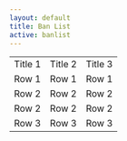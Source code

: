 ```yaml
---
layout: default
title: Ban List
active: banlist
---
```


<section id="primary" class="span8">
  <div id="content" role="main">
    <article class="post">
      <div class="entry-content clearfix">
<div class="Banlist" ><center>
                <table >
                    <tr>
                        <td>
                            Title 1
                        </td>
                        <td >
                            Title 2
                        </td>
                        <td>
                            Title 3
                        </td>
                    </tr>
                    <tr>
                        <td >
                            Row 1
                        </td>
                        <td>
                            Row 1
                        </td>
                        <td>
                            Row 1
                        </td>
                    </tr>
                    <tr>
                        <td >
                            Row 2
                        </td>
                        <td>
                            Row 2
                        </td>
                        <td>
                            Row 2
                        </td>
                    </tr>
                    <tr>
                        <td >
                            Row 2
                        </td>
                        <td>
                            Row 2
                        </td>
                        <td>
                            Row 2
                        </td>
                    </tr>
                    <tr>
                        <td >
                            Row 3
                        </td>
                        <td>
                            Row 3
                        </td>
                        <td>
                            Row 3
                        </td>
                    </tr>
                </table></center>
            </div>
        </div>
    </article>
  </div>
</section>
